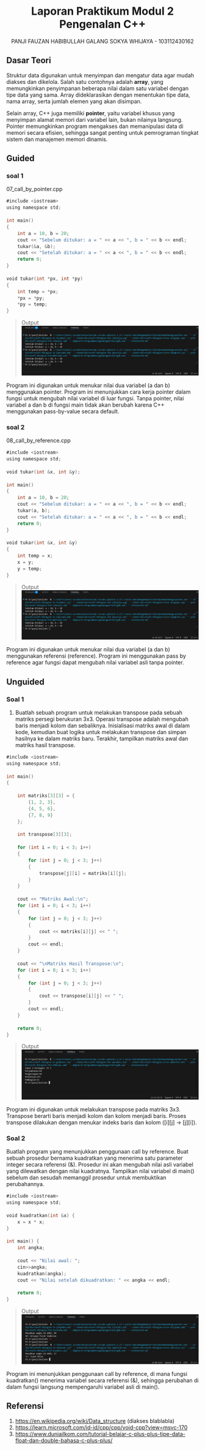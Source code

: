  # <h1 align="center">Laporan Praktikum Modul 2 <br> Pengenalan C++</h1>
<p align="center">PANJI FAUZAN HABIBULLAH GALANG SOKYA WHIJAYA - 103112430162</p>

## Dasar Teori

Struktur data digunakan untuk menyimpan dan mengatur data agar mudah diakses dan dikelola. Salah satu contohnya adalah **array**, yang memungkinkan penyimpanan beberapa nilai dalam satu variabel dengan tipe data yang sama. Array dideklarasikan dengan menentukan tipe data, nama array, serta jumlah elemen yang akan disimpan.

Selain array, C++ juga memiliki **pointer**, yaitu variabel khusus yang menyimpan alamat memori dari variabel lain, bukan nilainya langsung. Pointer memungkinkan program mengakses dan memanipulasi data di memori secara efisien, sehingga sangat penting untuk pemrograman tingkat sistem dan manajemen memori dinamis.

## Guided

### soal 1
07_call_by_pointer.cpp

```go
#include <iostream>
using namespace std;

int main()
{
    int a = 10, b = 20;
    cout << "Sebelum ditukar: a = " << a << ", b = " << b << endl;
    tukar(&a, &b);
    cout << "Setelah ditukar: a = " << a << ", b = " << b << endl;
    return 0;
}

void tukar(int *px, int *py)
{
    int temp = *px;
    *px = *py;
    *py = temp;
}
```

> Output
> ![Screenshot bagian x](output/{8BC353BF-E69D-46BE-9E9A-6554CE2A0E7F}.png)

Program ini digunakan untuk menukar nilai dua variabel (a dan b) menggunakan pointer. Program ini menunjukkan cara kerja pointer dalam fungsi untuk mengubah nilai variabel di luar fungsi. Tanpa pointer, nilai variabel a dan b di fungsi main tidak akan berubah karena C++ menggunakan pass-by-value secara default.

### soal 2
08_call_by_reference.cpp

```go
#include <iostream>
using namespace std;

void tukar(int &x, int &y); 

int main()
{
    int a = 10, b = 20;
    cout << "Sebelum ditukar: a = " << a << ", b = " << b << endl;
    tukar(a, b);
    cout << "Setelah ditukar: a = " << a << ", b = " << b << endl;
    return 0;
}

void tukar(int &x, int &y)
{
    int temp = x;
    x = y;
    y = temp;
}
```

> Output
> ![Screenshot bagian x](output/{8BC353BF-E69D-46BE-9E9A-6554CE2A0E7F}.png)

Program ini digunakan untuk menukar nilai dua variabel (a dan b) menggunakan referensi (reference). Program ini menggunakan pass by reference agar fungsi dapat mengubah nilai variabel asli tanpa pointer.

## Unguided

### Soal 1

1. Buatlah sebuah program untuk melakukan transpose pada sebuah matriks persegi berukuran 3x3. Operasi transpose adalah mengubah baris menjadi kolom dan sebaliknya. Inisialisasi matriks awal di dalam kode, kemudian buat logika untuk melakukan transpose dan simpan hasilnya ke dalam matriks baru. Terakhir, tampilkan matriks awal dan matriks hasil transpose.

```go
#include <iostream>
using namespace std;

int main()
{

    int matriks[3][3] = {
        {1, 2, 3},
        {4, 5, 6},
        {7, 8, 9}
    };

    int transpose[3][3]; 

    for (int i = 0; i < 3; i++)
    {
        for (int j = 0; j < 3; j++)
        {
            transpose[j][i] = matriks[i][j];
        }
    }

    cout << "Matriks Awal:\n";
    for (int i = 0; i < 3; i++)
    {
        for (int j = 0; j < 3; j++)
        {
            cout << matriks[i][j] << " ";
        }
        cout << endl;
    }

    cout << "\nMatriks Hasil Transpose:\n";
    for (int i = 0; i < 3; i++)
    {
        for (int j = 0; j < 3; j++)
        {
            cout << transpose[i][j] << " ";
        }
        cout << endl;
    }

    return 0;
}
```

> Output
> ![Screenshot bagian x](output/{E48EADCA-AAAF-42F9-824D-3AAD108DFF77}.png)

Program ini digunakan untuk melakukan transpose pada matriks 3x3. Transpose berarti baris menjadi kolom dan kolom menjadi baris. Proses transpose dilakukan dengan menukar indeks baris dan kolom ([i][j] → [j][i]).

### Soal 2

Buatlah program yang menunjukkan penggunaan call by reference. Buat sebuah prosedur bernama kuadratkan yang menerima satu parameter integer secara referensi (&). Prosedur ini akan mengubah nilai asli variabel yang dilewatkan dengan nilai kuadratnya. Tampilkan nilai variabel di main() sebelum dan sesudah memanggil prosedur untuk membuktikan perubahannya.

```go
#include <iostream>
using namespace std;

void kuadratkan(int &x) {
    x = x * x;
}

int main() {
    int angka; 

    cout << "Nilai awal: ";
    cin>>angka;
    kuadratkan(angka);
    cout << "Nilai setelah dikuadratkan: " << angka << endl;

    return 0;
}
```

> Output
> ![Screenshot bagian x](output/WhatsAppImage2025-10-07at11.36.09.jpeg)

Program ini menunjukkan penggunaan call by reference, di mana fungsi kuadratkan() menerima variabel secara referensi (&), sehingga perubahan di dalam fungsi langsung mempengaruhi variabel asli di main().

## Referensi

1. https://en.wikipedia.org/wiki/Data_structure (diakses blablabla)
2. https://learn.microsoft.com/id-id/cpp/cpp/void-cpp?view=msvc-170
3. https://www.duniailkom.com/tutorial-belajar-c-plus-plus-tipe-data-float-dan-double-bahasa-c-plus-plus/
